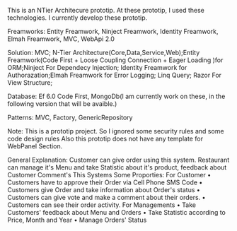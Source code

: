 This is an NTier Architecure prototip. At these prototip, I used these technologies. I currently develop these prototip. 

Freamworks: 
Entity Freamwork, Ninject Freamwork, Identity Freamwork, Elmah Freamwork, MVC, WebApi 2.0

Solution:
MVC; N-Tier Architecture(Core,Data,Service,Web);Entity Freamwork(Code First + Loose
Coupling Connection + Eager Loading )for ORM;Ninject For Dependecy Injection; Identity
Freamwork for Authorazation;Elmah Freamwork for Error Logging; Linq Query; Razor For View
Structure; 

Database: Ef 6.0 Code First, MongoDb(I am currently work on these, in the following version that will be avaible.)

Patterns: MVC, Factory, GenericRepository

Note: This is a prototip project. So I ignored some security rules and some code design rules Also this prototip does not have any template
for WebPanel Section.


General Explanation:
Customer can give order using this system. Restaurant can manage it's Menu and take Statistic
about it's product, feedback about Customer Comment's
This Systems Some Proporties:
For Customer
• Customers have to approve their Order via Cell Phone SMS Code
• Customers give Order and take information about Order's status
• Customers can give vote and make a comment about their orders.
• Customers can see their order activity.
For Managements
• Take Customers' feedback about Menu and Orders
• Take Statistic according to Price, Month and Year
• Manage Orders' Status
